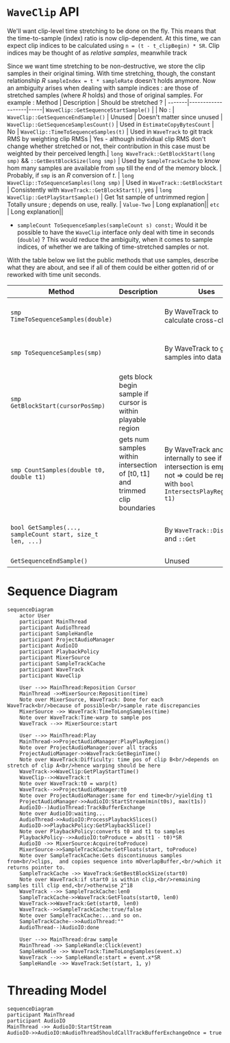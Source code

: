 # `WaveClip` API

We'll want clip-level time stretching to be done on the fly. This means that the time-to-sample (index) ratio is now clip-dependent.
At this time, we can expect clip indices to be calculated using `n = (t - t_clipBegin) * SR`. Clip indices may be thought of as _relative samples_, meanwhile track 

Since we want time stretching to be non-destructive, we store the clip samples in their original timing. With time stretching, though, the constant relationship _R_ `sampleIndex = t * sampleRate` doesn't holds anymore. Now an ambiguity arises when dealing with sample indices : are those of stretched samples (where _R_ holds) and those of original samples. For example :
Method | Description | Should be stretched ? |
-------|-------------------|-----|
`WaveClip::GetSequenceStartSample()` | | No :  |
`WaveClip::GetSequenceEndSample()` | Unused | Doesn't matter since unused |
`WaveClip::GetSequenceSamplesCount()` | Used in `EstimateCopyBytesCount` | No |
`WaveClip::TimeToSequenceSamples(t)` | Used in `WaveTrack` to git track RMS by weighting clip RMSs | Yes - although individual clip RMS don't change whether stretched or not, their contribution in this case must be weighted by their perceived length.|
`long WaveTrack::GetBlockStart(long smp)` && `::GetBestBlockSize(long smp)` | Used by `SampleTrackCache` to know hom many samples are available from `smp` till the end of the memory block. | Probably, if `smp` is an _R_ conversion of _t_. |
`long WaveClip::ToSequenceSamples(long smp)` | Used in `WaveTrack::GetBlockStart` | Consistently with `WaveTrack::GetBlockStart()`, yes |
`long WaveClip::GetPlayStartSample()` | Get 1st sample of untrimmed region | Totally unsure ; depends on use, really. |
`Value-Two` | Long explanation||
`etc` | Long explanation||

-  `sampleCount ToSequenceSamples(sampleCount s) const;`
   Would it be possible to have the `WaveClip` interface only deal with time in seconds (`double`) ? This would reduce the ambiguity, when it comes to sample indices, of whether we are talking of time-stretched samples or not.

With the table below we list the public methods that use samples, describe what they are about, and see if all of them could be either gotten rid of or reworked with time unit seconds.

| Method                                                     | Description                                                                  | Uses                                                                                                                             | Alternative                                                                                               |
| ---------------------------------------------------------- | ---------------------------------------------------------------------------- | -------------------------------------------------------------------------------------------------------------------------------- | --------------------------------------------------------------------------------------------------------- |
| `smp TimeToSequenceSamples(double)`                        |                                                                              | By WaveTrack to calculate cross-clip RMS                                                                                         | GetStretchedSquaredSum() and GetStretchedLength() make it even easier for the calculation                 |
| `smp ToSequenceSamples(smp)`                               |                                                                              | By WaveTrack to get num samples into data                                                                                        | GetStretchedSquaredSum() and GetStretchedLength() make it even easier for the calculation                 |
| `smp GetBlockStart(cursorPosSmp)`                          | gets block begin sample if cursor is within playable region                  |                                                                                                                                  |                                                                                                           |
| `smp CountSamples(double t0, double t1)`                   | gets num samples within intersection of [t0, t1] and trimmed clip boundaries | By WaveTrack and internally to see if intersection is empty or not => could be replaced with `bool IntersectsPlayRegion(t0, t1)` |                                                                                                           |
| `bool GetSamples(..., sampleCount start, size_t len, ...)` |                                                                              | By `WaveTrack::Disjoin` and `::Get`                                                                                              | `size_t GetSamples(..., double start, double length, ...)` ? Could avoid need for `GetBlockStart` & Co. ? |
| `GetSequenceEndSample()`                                   |                                                                              | Unused                                                                                                                           |                                                                                                           |

# Sequence Diagram

```mermaid
sequenceDiagram
    actor User
    participant MainThread
    participant AudioThread
    participant SampleHandle
    participant ProjectAudioManager
    participant AudioIO
    participant PlaybackPolicy
    participant MixerSource
    participant SampleTrackCache
    participant WaveTrack
    participant WaveClip

    User -->> MainThread:Reposition Cursor
    MainThread ->>MixerSource:Reposition(time)
    Note over MixerSource, WaveTrack: Done for each WaveTrack<br/>because of possible<br/>sample rate discrepancies
    MixerSource ->> WaveTrack:TimeToLongSamples(time)
    Note over WaveTrack:Time-warp to sample pos
    WaveTrack -->> MixerSource:start

    User -->> MainThread:Play
    MainThread->>ProjectAudioManager:PlayPlayRegion()
    Note over ProjectAudioManager:over all tracks
    ProjectAudioManager->>WaveTrack:GetBeginTime()
    Note over WaveTrack:Difficulty: time pos of clip B<br/>depends on stretch of clip A<br/>hence warping should be here
    WaveTrack->>WaveClip:GetPlayStartTime()
    WaveClip-->>WaveTrack:t
    Note over WaveTrack:t0 = warp(t)
    WaveTrack-->>ProjectAudioManager:t0
    Note over ProjectAudioManager:same for end time<br/>yielding t1
    ProjectAudioManager->>AudioIO:StartStream(min(t0s), max(t1s))
    AudioIO--)AudioThread:TrackBufferExchange
    Note over AudioIO:waiting...
    AudioThread->>AudioIO:ProcessPlaybackSlices()
    AudioIO->>PlaybackPolicy:GetPlaybackSlice()
    Note over PlaybackPolicy:converts t0 and t1 to samples
    PlaybackPolicy-->>AudioIO:toProduce = abs(t1 - t0)*SR
    AudioIO ->> MixerSource:Acquire(toProduce)
    MixerSource->>SampleTrackCache:GetFloats(start, toProduce)
    Note over SampleTrackCache:Gets discontinuous samples from<br/>clips,  and copies sequence into mOverlapBuffer,<br/>which it returns pointer to.
    SampleTrackCache ->> WaveTrack:GetBestBlockSize(start0)
    Note over WaveTrack:if start0 is within clip,<br/>remaining samples till clip end,<br/>otherwise 2^18
    WaveTrack -->> SampleTrackCache:len0
    SampleTrackCache->>WaveTrack:GetFloats(start0, len0)
    WaveTrack->>WaveTrack:Get(start0, len0)
    WaveTrack-->>SampleTrackCache:true/false
    Note over SampleTrackCache:...and so on.
    SampleTrackCache-->>AudioThread:""
    AudioThread--)AudioIO:done

    User -->> MainThread:draw sample
    MainThread ->> SampleHandle:Click(event)
    SampleHandle ->> WaveTrack:TimeToLongSamples(event.x)
    WaveTrack -->> SampleHandle:start = event.x*SR
    SampleHandle ->> WaveTrack:Set(start, 1, y)
```

# Threading Model
```mermaid
sequenceDiagram
participant MainThread
participant AudioIO
MainThread ->> AudioIO:StartStream
AudioIO->>AudioIO:mAudioThreadShouldCallTrackBufferExchangeOnce = true
```